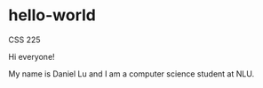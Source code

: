 # hello-world
CSS 225

Hi everyone!

My name is Daniel Lu and I am a computer science student at NLU.
